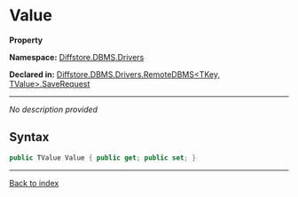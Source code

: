 # Value

**Property**

**Namespace:** [Diffstore.DBMS.Drivers](Diffstore.DBMS.Drivers.md)

**Declared in:** [Diffstore.DBMS.Drivers.RemoteDBMS&lt;TKey, TValue&gt;.SaveRequest](Diffstore.DBMS.Drivers.RemoteDBMS{TKey,TValue}.SaveRequest.md)

------


*No description provided*

## Syntax

```csharp
public TValue Value { public get; public set; }
```

------

[Back to index](index.md)